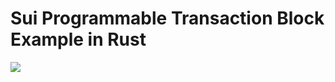 # Sui Programmable Transaction Block Example in Rust

[![](https://mermaid.ink/img/pako:eNqdlF1vmzAUhv-K5d4wKWQ2HwFcaTdtL6Zpm7R2F1upIgucxAvYyJimaZL_XgdMVjIl28oFcHje8xrOOXgDM5kzSGAqZoVcZQuqNLi7TgUwx82Xu28_7u9vhFZrwEXV6PrhoUPIQWOAnjxCMskFIY-0aNi7jmEHW1ZSvSAk5488Z1Mq8qmSjTk3lVV6jjdwqauCa8t8xz-5QuAEA_bMlLQodMIBylmtlVxPX0kmzsRKllzWS0IEW1kUOdEQLWg95ZqVlsdOPORZIevu01ZcL3JFe6fESf72Hhg5GB1VajbroakiHjj8Muceeg7uK6cVFfWMqd93RvSqf8B1P2xTKBWfc0ELsDcDLrgyl4tCX95-_3gx15cp3AJ0nOUZXTMJtgC_yQ_bNNSmDBPabh7Z45O69-DwKp6dDuCOXRDYnrfBxHa3dWnbY3I-7a9bEJ1h8Z9MrgRTIKNVr_q6f3BFq4M6ape0QWxrolhJucj3qSeLktjxaPMx6iehC_tC4C603xpYe1ZWen3GOrQ_lZWbqT4j9g91NOKDdNgW9K_9Q_-zcvS2YfLgCJZMmQrnZrva7E1SqBesZCkk5janapmabWxndLTR8nYtMmj-iYaNYFPlVLNrTueKlpDMaFGbpxUVP6UcxJBs4BMkLkaeP06SOAjjEHlBgOIRXEMSBtE4Tjw_DOKJIcFuBJ9bBzxOUBT7BngowX6YhCPIcq6l-txtr-0uu3sBc0mUPw?type=png)](https://mermaid.live/edit#pako:eNqdlF1vmzAUhv-K5d4wKWQ2HwFcaTdtL6Zpm7R2F1upIgucxAvYyJimaZL_XgdMVjIl28oFcHje8xrOOXgDM5kzSGAqZoVcZQuqNLi7TgUwx82Xu28_7u9vhFZrwEXV6PrhoUPIQWOAnjxCMskFIY-0aNi7jmEHW1ZSvSAk5488Z1Mq8qmSjTk3lVV6jjdwqauCa8t8xz-5QuAEA_bMlLQodMIBylmtlVxPX0kmzsRKllzWS0IEW1kUOdEQLWg95ZqVlsdOPORZIevu01ZcL3JFe6fESf72Hhg5GB1VajbroakiHjj8Muceeg7uK6cVFfWMqd93RvSqf8B1P2xTKBWfc0ELsDcDLrgyl4tCX95-_3gx15cp3AJ0nOUZXTMJtgC_yQ_bNNSmDBPabh7Z45O69-DwKp6dDuCOXRDYnrfBxHa3dWnbY3I-7a9bEJ1h8Z9MrgRTIKNVr_q6f3BFq4M6ape0QWxrolhJucj3qSeLktjxaPMx6iehC_tC4C603xpYe1ZWen3GOrQ_lZWbqT4j9g91NOKDdNgW9K_9Q_-zcvS2YfLgCJZMmQrnZrva7E1SqBesZCkk5janapmabWxndLTR8nYtMmj-iYaNYFPlVLNrTueKlpDMaFGbpxUVP6UcxJBs4BMkLkaeP06SOAjjEHlBgOIRXEMSBtE4Tjw_DOKJIcFuBJ9bBzxOUBT7BngowX6YhCPIcq6l-txtr-0uu3sBc0mUPw)

[//]: # (```mermaid)
[//]: # (flowchart TD)
[//]: # (ENTRY[[Entry inputs]])
[//]: # (0&#40;0. 0x2::coin::value&#41;)
[//]: # (1&#40;1. 0x2::math::divide_and_round_up&#41;)
[//]: # (2&#40;2. 0x2::coin::split&#41;)
[//]: # (3&#40;3. 0x2::coin::value&#41;)
[//]: # (4&#40;4. 0x2::coin::zero&#41;)
[//]: # (5&#40;5. 0x2::coin::destroy_zero&#41;)
[//]: # (6&#40;6. 0x2::kiosk::new&#41;)
[//]: # (7&#40;7. 0x2::kiosk::has_item&#41;)
[//]: # (8&#40;8. 0x2::kiosk::close_and_withdraw&#41;)
[//]: # (9&#40;9. 0x2::coin::destroy_zero&#41;)
[//]: # (10&#40;10. 0x2::math::diff&#41;)
[//]: # (11&#40;11. 0x2::coin::join&#41;)
[//]: # (12&#40;12. 0x2::transfer::transfer&#41;)
[//]: # ()
[//]: # (    ENTRY -->|"original coin - Coin#lt;SUI#gt;"| 0)
[//]: # (    ENTRY -->|2 - u64| 1)
[//]: # (    ENTRY -->|"original coin - Coin#lt;SUI#gt;"| 11)
[//]: # (    0 -->|original coin value - u64| 1)
[//]: # (    1 -->|original coin value / 2 - u64| 2)
[//]: # (    3 -.- 4)
[//]: # (    5 -.- 6)
[//]: # (    6 -->|kiosk - Kiosk| 7)
[//]: # (    6 -->|kiosk - Kiosk| 8)
[//]: # (    6 -->|kiosk owner cap - KioskOwnerCap| 8)
[//]: # (    7 -.- 8)
[//]: # (    8 -->|"remainder coin - Coin#lt;SUI#gt;"| 9)
[//]: # (    9 -.- 10)
[//]: # (    10 -.- 11)
[//]: # (    11 -.- 12)
[//]: # (    4 -->|"empty coin - Coin#lt;SUI#gt;"| 5)
[//]: # (    2 -->|"new coin - Coin#lt;SUI#gt;"| 3)
[//]: # (    3 -->|new coin value - u64| 10)
[//]: # (    0 -->|original coin value - u64| 10)
[//]: # (    2 -->|"new coin - Coin#lt;SUI#gt;"| 7)
[//]: # (    ENTRY -->|"original coin - Coin#lt;SUI#gt;"| 12)
[//]: # (```)